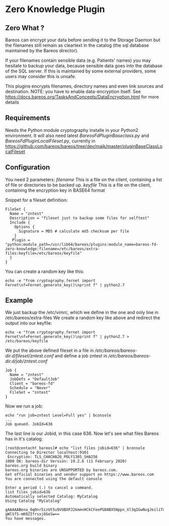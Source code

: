 # Zero Knowledge Plugin

## Zero What ?
Bareos can encrypt your data before sending it to the Storage Daemon but the filenames still
remain as cleartext in the catalog (the sql database maintained by the Bareos director).

If your filenames contain sensible data (e.g. Patients' names) you may hesitate to backup your data,
because sensible data goes into the database of the SQL server. If this is maintained by some
external providers, some users may consider this is unsafe.

This plugins encrypts filenames, directory names and even link sources and destination.
NOTE: you have to enable data-encryption itself. See https://docs.bareos.org/TasksAndConcepts/DataEncryption.html for more details

## Requirements
Needs the Python module cryptography installe in your Python2 environment.
It will also need latest *BareosFdPluginBaseclass.py* and *BareosFdPluginLocalFileset.py*, currently in https://github.com/bareos/bareos/tree/dev/maik/master/pluginBaseClassLocalFileset


## Configuration
You need 2 parameters:
*filename* This is a file on the client, containing a list of file or directories to be backed up.
*keyfile* This is a file on the client, containing the encryption key in BASE64 format

Snippet for a fileset definition:

```
FileSet {
  Name = "zntest"
  Description = "fileset just to backup some files for selftest"
  Include {
    Options {
      Signature = MD5 # calculate md5 checksum per file
    }
   Plugin = "python:module_path=/usr/lib64/bareos/plugins:module_name=bareos-fd-zero-knowledge:filename=/etc/bareos/extra-files:keyfile=/etc/bareos/keyfile"
  }
}
```

You can create a random key like this:
```
echo -e "from cryptography.fernet import Fernet\nf=Fernet.generate_key()\nprint f" | python2.7
```

## Example
We just backup the /etc/vimrc, which we define in the one and only line in /etc/bareos/extra-files
We create a random key like above and redirect the output into our keyfile:
```
echo -e "from cryptography.fernet import Fernet\nf=Fernet.generate_key()\nprint f" | python2.7 > /etc/bareos/keyfile
```

We put the above defined fileset in a file in */etc/bareos/bareos-dir.d/fileset/zntest.conf* and define a job zntest in */etc/bareos/bareos-dir.d/job/zntest.conf*
```
Job {
  Name = "zntest"
  JobDefs = "DefaultJob"
  Client = "bareos-fd"
  Schedule = "Never"
  FileSet = "zntest"
}
```

Now we run a job:
```
echo "run job=zntest Level=Full yes" | bconsole
...
Job queued. JobId=636
```

The last line is our Jobid, in this case 636. Now let's see what files Bareos has in it's catalog:
```
[root@centacht bareos]# echo "list files jobid=636" | bconsole 
Connecting to Director localhost:9101
 Encryption: TLS_CHACHA20_POLY1305_SHA256
1000 OK: bareos-dir Version: 19.2.6 (11 February 2020)
bareos.org build binary
bareos.org binaries are UNSUPPORTED by bareos.com.
Get official binaries and vendor support on https://www.bareos.com
You are connected using the default console

Enter a period (.) to cancel a command.
list files jobid=636
Automatically selected Catalog: MyCatalog
Using Catalog "MyCatalog"
 gAAAAABena_0q0nr5izUt5u9VUBXPJ2kmmnHCkCFeePGDABX5Nppn_Xl3qIGwNvgJeiliTcMsEA-gWlSfS-mK0ZIfrsxj6GoSw==
You have messages.
```


